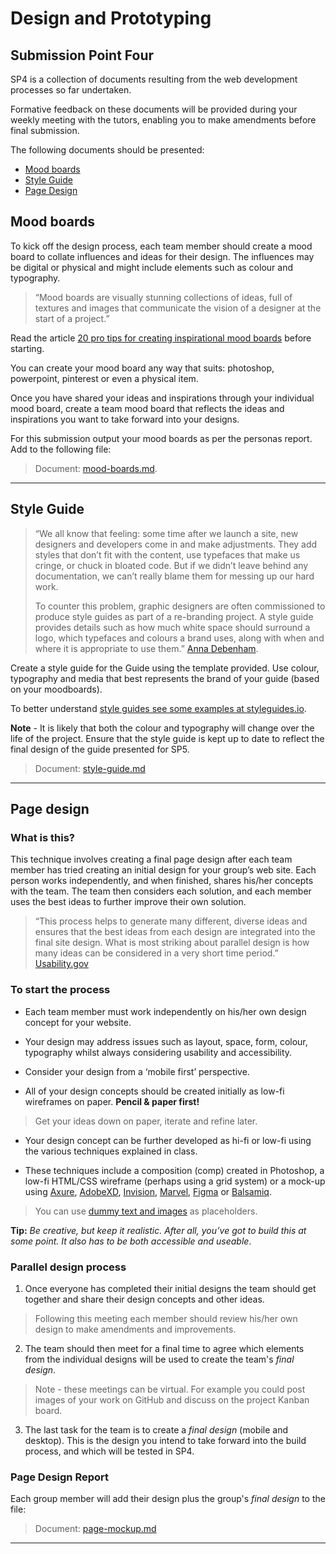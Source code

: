 # Design and Prototyping

## Submission Point Four

SP4 is a collection of documents resulting from the web development processes so far undertaken. 

Formative feedback on these documents will be provided during your weekly meeting with the tutors, enabling you to make amendments before final submission.

The following documents should be presented:

- [Mood boards](#mood-boards)
- [Style Guide](#style-guide)
- [Page Design](#page-design)

## Mood boards

To kick off the design process, each team member should create a mood board to collate influences and ideas for their design. The influences may be digital or physical and might include elements such as colour and typography.

> &ldquo;Mood boards are visually stunning collections of ideas, full of textures and images that communicate the vision of a designer at the start of a project.&rdquo;

Read the article [20 pro tips for creating inspirational mood boards](https://www.creativebloq.com/graphic-design/mood-boards-812470) before starting.

You can create your mood board any way that suits: photoshop, powerpoint, pinterest or even a physical item.

Once you have shared your ideas and inspirations through your individual mood board, create a team mood board that reflects the ideas and inspirations you want to take forward into your designs.

For this submission output your mood boards as per the personas report. Add to the following file:

> Document: [mood-boards.md](mood-boards.md).

---

## Style Guide

> &ldquo;We all know that feeling: some time after we launch a site, new designers and developers come in and make adjustments. They add styles that don’t fit with the content, use typefaces that make us cringe, or chuck in bloated code. But if we didn’t leave behind any documentation, we can’t really blame them for messing up our hard work.
>
> To counter this problem, graphic designers are often commissioned to produce style guides as part of a re-branding project. A style guide provides details such as how much white space should surround a logo, which typefaces and colours a brand uses, along with when and where it is appropriate to use them.&rdquo; [Anna Debenham](https://24ways.org/2011/front-end-style-guides/).

Create a style guide for the Guide using the template provided. Use colour, typography and media that best represents the brand of your guide (based on your moodboards).

To better understand [style guides see some examples at styleguides.io](http://styleguides.io/).

**Note** - It is likely that both the colour and typography will change over the life of the project. Ensure that the style guide is kept up to date to reflect the final design of the guide presented for SP5.

> Document: [style-guide.md](style-guide.md)

---

## Page design

### What is this?

This technique involves creating a final page design after each team member has tried creating an initial design for your group’s web site. Each person works independently, and when finished, shares his/her concepts with the team. The team then considers each solution, and each member uses the best ideas to further improve their own solution.

> &ldquo;This process helps to generate many different, diverse ideas and ensures that the best ideas from each design are integrated into the final site design. What is most striking about parallel design is how many ideas can be considered in a very short time period.&rdquo; [Usability.gov](https://www.usability.gov/how-to-and-tools/methods/parallel-design.html)

### To start the process

- Each team member must work independently on his/her own design concept for your website.

- Your design may address issues such as layout, space, form, colour, typography whilst always considering usability and accessibility.

- Consider your design from a ‘mobile first’ perspective.

- All of your design concepts should be created initially as low-fi wireframes on paper. **Pencil &amp; paper first!**

> Get your ideas down on paper, iterate and refine later.

- Your design concept can be further developed as hi-fi or low-fi using the various techniques explained in class.

- These techniques include a composition (comp) created in Photoshop, a low-fi HTML/CSS wireframe (perhaps using a grid system) or a mock-up using [Axure](https://www.axure.com/edu), [AdobeXD](https://www.adobe.com/uk/products/xd.html), [Invision](https://www.invisionapp.com/education-signup), [Marvel](https://marvelapp.com), [Figma](https://www.figma.com) or [Balsamiq](https://balsamiq.com/).

> You can use [dummy text and images](https://contentsnare.com/dummy-text-image-generators/) as placeholders.

**Tip:** _Be creative, but keep it realistic. After all, you’ve got to build this at some point. It also has to be both accessible and useable_.

### Parallel design process

1. Once everyone has completed their initial designs the team should get together and share their design concepts and other ideas.

> Following this meeting each member should review his/her own design to make amendments and improvements.

2. The team should then meet for a final time to agree which elements from the individual designs will be used to create the team's _final design_.

> Note - these meetings can be virtual. For example you could post images of your work on GitHub and discuss on the project Kanban board.

3. The last task for the team is to create a _final design_ (mobile and desktop). This is the design you intend to take forward into the build process, and which will be tested in SP4.


### Page Design Report

Each group member will add their design plus the group's _final design_ to the file:

> Document: [page-mockup.md](page-mockup.md)

---
